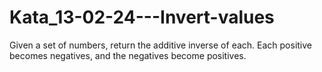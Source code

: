 # Kata_13-02-24---Invert-values
Given a set of numbers, return the additive inverse of each. Each positive becomes negatives, and the negatives become positives.

